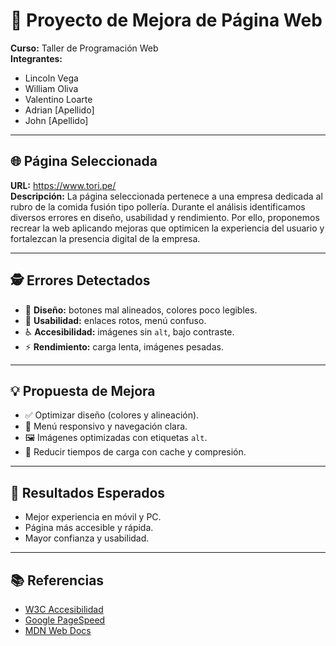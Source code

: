 # 🚀 Proyecto de Mejora de Página Web  
**Curso:** Taller de Programación Web  
**Integrantes:**  
- Lincoln Vega  
- William Oliva
- Valentino Loarte
- Adrian [Apellido]
- John [Apellido]

---

## 🌐 Página Seleccionada  
**URL:** https://www.tori.pe/  
**Descripción:** La página seleccionada pertenece a una empresa dedicada al rubro de la comida fusión tipo pollería. Durante el análisis identificamos diversos errores en diseño, usabilidad y rendimiento. Por ello, proponemos recrear la web aplicando mejoras que optimicen la experiencia del usuario y fortalezcan la presencia digital de la empresa.  

---

## 🕵️ Errores Detectados  
- 🎨 **Diseño:** botones mal alineados, colores poco legibles.  
- 🧭 **Usabilidad:** enlaces rotos, menú confuso.  
- ♿ **Accesibilidad:** imágenes sin `alt`, bajo contraste.  
- ⚡ **Rendimiento:** carga lenta, imágenes pesadas.  

---

## 💡 Propuesta de Mejora  
- ✅ Optimizar diseño (colores y alineación).  
- 📱 Menú responsivo y navegación clara.  
- 🖼️ Imágenes optimizadas con etiquetas `alt`.  
- 🚀 Reducir tiempos de carga con cache y compresión.  

---

## 🎯 Resultados Esperados  
- Mejor experiencia en móvil y PC.  
- Página más accesible y rápida.  
- Mayor confianza y usabilidad.  

---

## 📚 Referencias  
- [W3C Accesibilidad](https://www.w3.org/WAI/fundamentals/accessibility-intro/)  
- [Google PageSpeed](https://pagespeed.web.dev/)  
- [MDN Web Docs](https://developer.mozilla.org/es/)  
